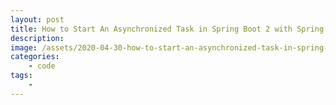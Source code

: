 ```yaml
---
layout: post
title: How to Start An Asynchronized Task in Spring Boot 2 with Spring Batch
description:
image: /assets/2020-04-30-how-to-start-an-asynchronized-task-in-spring-boot-2-with-spring-batch/banner.jpg
categories:
    - code
tags:
    -
---
```


